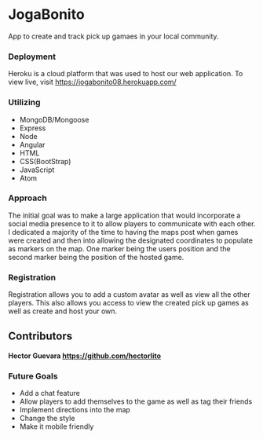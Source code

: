 # JogaBonito

App to create and track pick up gamaes in your local community.

### Deployment

Heroku is a cloud platform that was used to host our web application. To view live, visit https://jogabonito08.herokuapp.com/

### Utilizing
 - MongoDB/Mongoose
 - Express
 - Node
 - Angular
 - HTML
 - CSS(BootStrap)
 - JavaScript
 - Atom


### Approach
The initial goal was to make a large application that would incorporate a social media presence to it to allow players to communicate with each other. I dedicated a majority of the time to having the maps post when games were created and then into allowing the designated coordinates to populate as markers on the map. One marker being the users position and the second marker being the position of the hosted game.

### Registration
Registration allows you to add a custom avatar as well as view all the other players. This also allows you access to view the created pick up games as well as create and host your own.


## Contributors

#### Hector Guevara https://github.com/hectorlito

### Future Goals
- Add a chat feature
- Allow players to add themselves to the game as well as tag their friends
- Implement directions into the map
- Change the style
- Make it mobile friendly

